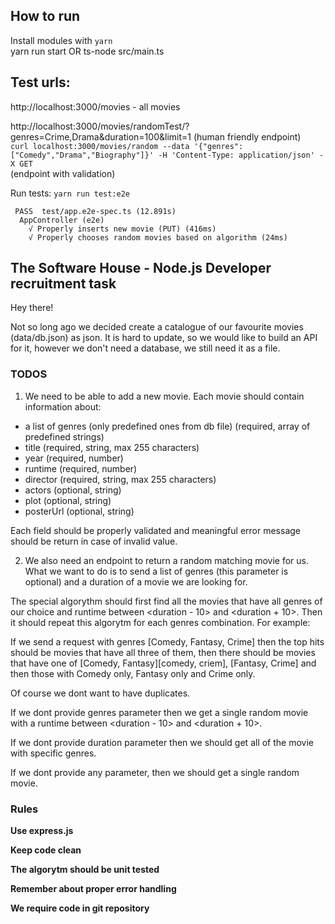 ## How to run
Install modules with `yarn`  
yarn run start OR ts-node src/main.ts
  
## Test urls:
  
http://localhost:3000/movies - all movies  
  
http://localhost:3000/movies/randomTest/?genres=Crime,Drama&duration=100&limit=1 (human friendly endpoint)  
`curl localhost:3000/movies/random --data '{"genres": ["Comedy","Drama","Biography"]}' -H 'Content-Type: application/json' -X GET`  
(endpoint with validation)  
  
Run tests: `yarn run test:e2e`  

```
 PASS  test/app.e2e-spec.ts (12.891s)
  AppController (e2e)
    √ Properly inserts new movie (PUT) (416ms)
    √ Properly chooses random movies based on algorithm (24ms)
```

## The Software House - Node.js Developer recruitment task

Hey there!

Not so long ago we decided create a catalogue of our favourite movies (data/db.json) as json. It is hard to update, so we would like to build an API
for it, however we don't need a database, we still need it as a file.

### TODOS

1. We need to be able to add a new movie. Each movie should contain information about:

- a list of genres (only predefined ones from db file) (required, array of predefined strings)
- title (required, string, max 255 characters)
- year (required, number)
- runtime (required, number)
- director (required, string, max 255 characters)
- actors (optional, string)
- plot (optional, string)
- posterUrl (optional, string)

Each field should be properly validated and meaningful error message should be return in case of invalid value.

2. We also need an endpoint to return a random matching movie for us. What we want to do is to send a list of genres (this parameter is optional) and a duration of a movie we are looking for.

The special algorythm should first find all the movies that have all genres of our choice and runtime between <duration - 10> and <duration + 10>. Then it should repeat this algorytm for each genres combination. For example:

If we send a request with genres [Comedy, Fantasy, Crime] then the top hits should be movies that have all three of them, then there should be movies that have one of [Comedy, Fantasy][comedy, criem], [Fantasy, Crime] and then those with Comedy only, Fantasy only and Crime only.

Of course we dont want to have duplicates.

If we dont provide genres parameter then we get a single random movie with a runtime between <duration - 10> and <duration + 10>.

If we dont provide duration parameter then we should get all of the movie with specific genres.

If we dont provide any parameter, then we should get a single random movie.

### Rules

**Use express.js**

**Keep code clean**

**The algorytm should be unit tested**

**Remember about proper error handling**

**We require code in git repository**
